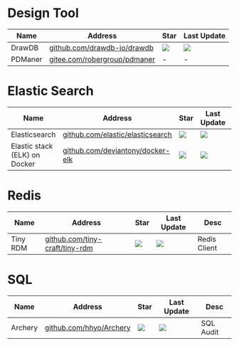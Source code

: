# Design Tool
Name| Address | Star| Last Update
-|-|-|-|
DrawDB|[github.com/drawdb-io/drawdb](https://github.com/drawdb-io/drawdb)|<img src="https://img.shields.io/github/stars/drawdb-io/drawdb?style=for-the-badge" />|<img src="https://img.shields.io/github/last-commit/drawdb-io/drawdb?style=for-the-badge" />
PDManer|[gitee.com/robergroup/pdmaner](https://gitee.com/robergroup/pdmaner)|-|-


# Elastic Search
Name| Address | Star| Last Update| Desc
-|-|-|-|-|
Elasticsearch|[github.com/elastic/elasticsearch](https://github.com/elastic/elasticsearch)|<img src="https://img.shields.io/github/stars/elastic/elasticsearch?style=for-the-badge" />|<img src="https://img.shields.io/github/last-commit/elastic/elasticsearch?style=for-the-badge" />|DB
Elastic stack (ELK) on Docker|[github.com/deviantony/docker-elk](https://github.com/deviantony/docker-elk)|<img src="https://img.shields.io/github/stars/deviantony/docker-elk?style=for-the-badge" />|<img src="https://img.shields.io/github/last-commit/deviantony/docker-elk?style=for-the-badge" />|Quick Deploy ELK

# Redis
Name| Address | Star| Last Update| Desc
-|-|-|-|-|
Tiny RDM|[github.com/tiny-craft/tiny-rdm](https://github.com/tiny-craft/tiny-rdm)|<img src="https://img.shields.io/github/stars/tiny-craft/tiny-rdm?style=for-the-badge" />|<img src="https://img.shields.io/github/last-commit/tiny-craft/tiny-rdm?style=for-the-badge" />|Redis Client

# SQL 
Name| Address | Star| Last Update| Desc
-|-|-|-|-|
Archery|[github.com/hhyo/Archery](https://github.com/hhyo/Archery)|<img src="https://img.shields.io/github/stars/hhyo/Archery?style=for-the-badge" />|<img src="https://img.shields.io/github/last-commit/hhyo/Archery?style=for-the-badge" />| SQL Audit
